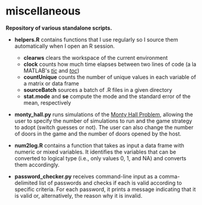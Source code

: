 miscellaneous
==========
**Repository of various standalone scripts.**

- **helpers.R** contains functions that I use regularly so I source them automatically when I open an R session.
  - **clearws** clears the workspace of the current environment
  - **clock** counts how much time elapses between two lines of code (a la MATLAB's [*tic*](http://www.mathworks.com/help/matlab/ref/tic.html) and [*toc*](http://www.mathworks.com/help/matlab/ref/toc.html))
  - **countUnique** counts the number of unique values in each variable of a matrix or data frame
  - **sourceBatch** sources a batch of .R files in a given directory
  - **stat.mode** and **se** compute the mode and the standard error of the mean, respectively

- **monty_hall.py** runs simulations of the [Monty Hall Problem](http://en.wikipedia.org/wiki/Monty_Hall_problem), allowing the user to specify the number of simulations to run and the game strategy to adopt (switch guesses or not). The user can also change the number of doors in the game and the number of doors opened by the host.

- **num2log.R** contains a function that takes as input a data frame with numeric or mixed variables. It identifies the variables that can be converted to logical type (i.e., only values 0, 1, and NA) and converts them accordingly.

- **password_checker.py** receives command-line input as a comma-delimited list of passwords and checks if each is valid according to specific criteria. For each password, it prints a message indicating that it is valid or, alternatively, the reason why it is invalid.
